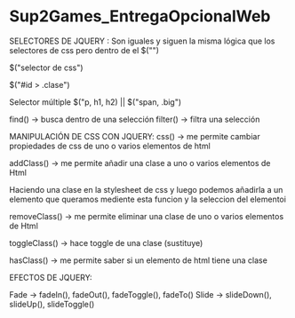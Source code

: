 # Sup2Games_EntregaOpcionalWeb
 
SELECTORES DE JQUERY :
Son iguales y siguen la misma lógica que los selectores de css pero dentro de el $("")

$("selector de css")

$("#id > .clase")

Selector múltiple
$("p, h1, h2) || $("span, .big")

find() -> busca dentro de una selección
filter() -> filtra una selección

MANIPULACIÓN DE CSS CON JQUERY:
css() -> me permite cambiar propiedades de css de uno o varios elementos de html

addClass() -> me permite añadir  una clase a uno o varios elementos de Html 

Haciendo una clase en la stylesheet de css y luego podemos añadirla a un elemento que queramos mediente esta funcion y la seleccion del elementoi

removeClass() -> me permite eliminar  una clase de uno o varios elementos de Html

toggleClass() -> hace toggle de una clase (sustituye)

hasClass() -> me permite saber si un elemento de html tiene una clase

EFECTOS DE JQUERY:

Fade -> fadeIn(), fadeOut(), fadeToggle(), fadeTo()
Slide -> slideDown(), slideUp(), slideToggle() 